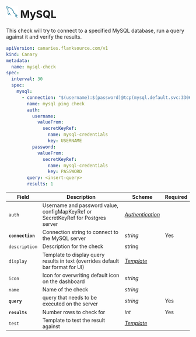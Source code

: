 # <img src='https://raw.githubusercontent.com/flanksource/flanksource-ui/main/src/icons/mysql.svg' style='height: 32px'/> MySQL

This check will try to connect to a specified MySQL database, run a query against it and verify the results.

```yaml
apiVersion: canaries.flanksource.com/v1
kind: Canary
metadata:
  name: mysql-check
spec:
  interval: 30
  spec:
    mysql:
      - connection: "$(username):$(password)@tcp(mysql.default.svc:3306)/mysqldb"
        name: mysql ping check
        auth:
          username:
            valueFrom:
              secretKeyRef:
                name: mysql-credentials
                key: USERNAME
          password:
            valueFrom:
              secretKeyRef:
                name: mysql-credentials
                key: PASSWORD
        query: <insert-query>
        results: 1
```

| Field | Description | Scheme | Required |
| ----- | ----------- | ------ | -------- |
| `auth` | Username and password value, configMapKeyRef or SecretKeyRef for Postgres server | [*Authentication*](../concepts/authentication.md) |  |
| **`connection`** | Connection string to connect to the MySQL server | *string* | Yes |
| `description` | Description for the check | string |  |
| `display` | Template to display query results in text (overrides default bar format for UI) | [*Template*](../concepts/templating.md) |  |
| `icon` | Icon for overwriting default icon on the dashboard | *string* |  |
| `name` | Name of the check | *string* |  |
| **`query`** | query that needs to be executed on the server | *string* | Yes |
| **`results`** | Number rows to check for | *int* | Yes |
| `test` | Template to test the result against | [*Template*](../concepts/templating.md) |  |

